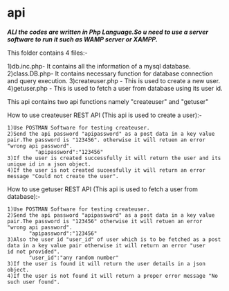 # api

***ALl the codes are written in Php Language.So u need to use a server software to run it such as WAMP server or XAMPP.***

This folder contains 4 files:-

  1)db.inc.php- It contains all the information of a mysql database.
  2)class.DB.php- It contains necessary function for database connection and query execution.
  3)createuser.php - This is used to create a new user.
  4)getuser.php - This is used to fetch a user from database using its user id.

This api contains two api functions namely "createuser" and "getuser"

How to use createuser REST API (This api is used to create a user):-

    1)Use POSTMAN Software for testing createuser.
    2)Send the api password "apipassword" as a post data in a key value pair.The password is "123456". otherwise it will retuen an error         "wrong api password".
             "apipassword":"123456"
    3)If the user is created successfully it will return the user and its unique id in a json object.
    4)If the user is not created suceesfully it will return an error message "Could not create the user".
   
 How to use getuser REST API (This api is used to fetch a user from database):-
    
    1)Use POSTMAN Software for testing createuser.
    2)Send the api password "apipassword" as a post data in a key value pair.The password is "123456" otherwise it will retuen an error         "wrong api password".
           "apipassword":"123456"
    3)Also the user id "user_id" of user which is to be fetched as a post data in a key value pair otherwise it will return an error "user      id not provided".
           "user_id":"any random number"
    3)If the user is found it will return the user details in a json object.
    4)If the user is not found it will return a proper error message "No such user found".
